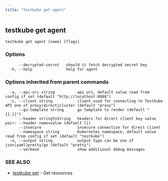 ```yaml
---
title: "testkube get agent"
---
```

<head>
  <meta name="docsearch:indexPrefix" content="reference-doc" />
</head>

## testkube get agent



```
testkube get agent [name] [flags]
```

### Options

```
      --decrypted-secret   should it fetch decrypted secret key
  -h, --help               help for agent
```

### Options inherited from parent commands

```
  -a, --api-uri string          api uri, default value read from config if set (default "http://localhost:8088")
  -c, --client string           client used for connecting to Testkube API one of proxy|direct|cluster (default "proxy")
      --go-template string      go template to render (default "{{.}}")
      --header stringToString   headers for direct client key value pair: --header name=value (default [])
      --insecure                insecure connection for direct client
      --namespace string        Kubernetes namespace, default value read from config if set (default "testkube")
  -o, --output string           output type can be one of json|yaml|pretty|go (default "pretty")
      --verbose                 show additional debug messages
```

### SEE ALSO

* [testkube get](testkube-get.md)	 - Get resources

